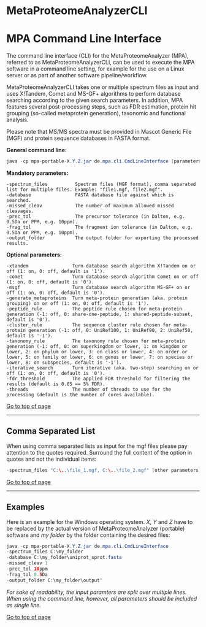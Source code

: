 # MetaProteomeAnalyzerCLI

# MPA Command Line Interface #

The command line interface (CLI) for the MetaProteomeAnalyzer (MPA), referred to as MetaProteomeAnalyzerCLI, can be used to execute the MPA software in a command line setting, for example for the use on a Linux server or as part of another software pipeline/workflow.

MetaProteomeAnalyzerCLI takes one or multiple spectrum files as input and uses X!Tandem, Comet and MS-GF+ algorithms to perform database searching according to the given search parameters. In addition, MPA features several post-processing steps, such as FDR estimation, protein hit grouping (so-called metaprotein generation), taxonomic and functional analysis.

Please note that MS/MS spectra must be provided in Mascot Generic File (MGF) and protein sequence databases in FASTA format.


**General command line:**

```java
java -cp mpa-portable-X.Y.Z.jar de.mpa.cli.CmdLineInterface [parameters]
```

**Mandatory parameters:**

```
-spectrum_files          Spectrum files (MGF format), comma separated list for multiple files. Example: "file1.mgf, file2.mgf".
-database                FASTA database file against which is searched.
-missed_cleav            The number of maximum allowed missed cleavages.
-prec_tol                The precursor tolerance (in Dalton, e.g. 0.5Da or PPM, e.g. 10ppm).
-frag_tol                The fragment ion tolerance (in Dalton, e.g. 0.5Da or PPM, e.g. 10ppm).
-output_folder           The output folder for exporting the processed results.

```

**Optional parameters:**

```
-xtandem                Turn database search algorithm X!Tandem on or off (1: on, 0: off, default is '1').
-comet                  Turn database search algorithm Comet on or off (1: on, 0: off, default is '0').
-msgf                   Turn database search algorithm MS-GF+ on or off (1: on, 0: off, default is '0'). 
-generate_metaproteins  Turn meta-protein generation (aka. protein grouping) on or off (1: on, 0: off, default is '1').
-peptide_rule           The peptide rule chosen for meta-protein generation (-1: off, 0: share-one-peptide, 1: shared-peptide-subset, default is '0').
-cluster_rule           The sequence cluster rule chosen for meta-protein generation (-1: off, 0: UniRef100, 1: UniRef90, 2: UniRef50, default is '-1').
-taxonomy_rule          The taxonomy rule chosen for meta-protein generation (-1: off, 0: on superkingdom or lower, 1: on kingdom or lower, 2: on phylum or lower, 3: on class or lower, 4: on order or lower, 5: on family or lower, 6: on genus or lower, 7: on species or lower, 8: on subspecies, default is '-1').
-iterative_search       Turn iterative (aka. two-step) searching on or off (1: on, 0: off, default is '0').
-fdr_threshold          The applied FDR threshold for filtering the results (default is 0.05 == 5% FDR).
-threads                The number of threads to use for the processing (default is the number of cores available).
```

[Go to top of page](#metaproteomeanalyzercli)

---

## Comma Separated List ##

When using comma separated lists as input for the mgf files please pay attention to the quotes required. Surround the full content of the option in quotes and not the individual items:

```java
-spectrum_files "C:\..\file_1.mgf, C:\..\file_2.mgf" [other parameters]

```

[Go to top of page](#metaproteomeanalyzercli)

---

## Examples ##

Here is an example for the Windows operating system. _X_, _Y_ and _Z_ have to be replaced by the actual version of MetaProteomeAnalyzer (portable) software and _my folder_ by the folder containing the desired files:

```java
java -cp mpa-portable-X.Y.Z.jar de.mpa.cli.CmdLineInterface 
-spectrum_files C:\my_folder 
-database C:\my_folder\uniprot_sprot.fasta
-missed_cleav 1 
-prec_tol 10ppm 
-frag_tol 0.5Da
-output_folder C:\my_folder\output"

```

_For sake of readability, the input paramters are split over multiple lines. When using the command line, however, all parameters should be included as single line._

[Go to top of page](#metaproteomeanalyzercli)
